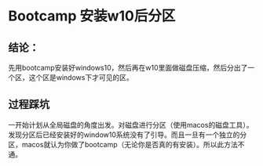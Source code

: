 # Bootcamp 安装w10后分区

## 结论：

先用bootcamp安装好windows10，然后再在w10里面做磁盘压缩，然后分出了一个区，这个区是windows下才可见的区。


## 过程踩坑
一开始计划从全局磁盘的角度出发。对磁盘进行分区（使用macos的磁盘工具）。发现分区后已经安装好的window10系统没有了引导。而且一旦有一个独立的分区，macos就认为你做了bootcamp（无论你是否真的有安装）。所以此方法不通。

